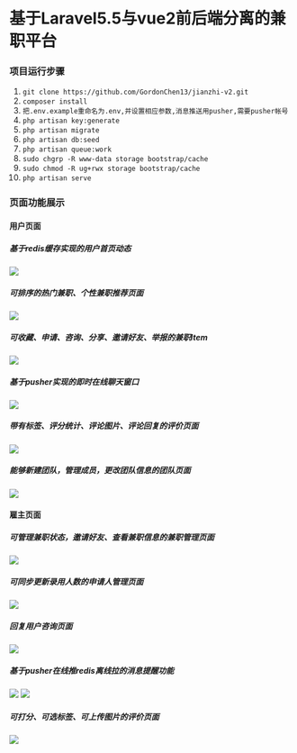 # 基于Laravel5.5与vue2前后端分离的兼职平台

### 项目运行步骤

1. `git clone https://github.com/GordonChen13/jianzhi-v2.git`
2. `composer install`
3. `把.env.example重命名为.env,并设置相应参数,消息推送用pusher,需要pusher帐号`
4. `php artisan key:generate`
5. `php artisan migrate`
6. `php artisan db:seed`
7. `php artisan queue:work`
8. `sudo chgrp -R www-data storage bootstrap/cache`
9. `sudo chmod -R ug+rwx storage bootstrap/cache`
10. `php artisan serve`

### 页面功能展示

#### 用户页面

##### 基于redis缓存实现的用户首页动态
![](http://owbbycifk.bkt.clouddn.com/image/gif/userHome.png?imageView2/2/w/888)

##### 可排序的热门兼职、个性兼职推荐页面
![](http://owbbycifk.bkt.clouddn.com/image/gif/userHot.png?imageView2/2/w/888)

##### 可收藏、申请、咨询、分享、邀请好友、举报的兼职Item
![](http://owbbycifk.bkt.clouddn.com/image/gif/workItem.gif?imageView2/2/w/888)

##### 基于pusher实现的即时在线聊天窗口
![](http://owbbycifk.bkt.clouddn.com/image/gif/userChat.gif)

##### 带有标签、评分统计、评论图片、评论回复的评价页面
![](http://owbbycifk.bkt.clouddn.com/image/gif/userReviewsMini.gif)

##### 能够新建团队，管理成员，更改团队信息的团队页面
![](http://owbbycifk.bkt.clouddn.com/image/gif/userTeamMini.gif)

 #### 雇主页面
 
 ##### 可管理兼职状态，邀请好友、查看兼职信息的兼职管理页面
 ![](http://owbbycifk.bkt.clouddn.com/image/gif/employerWorks.gif?imageView2/2/w/888)
 
 ##### 可同步更新录用人数的申请人管理页面
 ![](http://owbbycifk.bkt.clouddn.com/image/gif/employerManage.gif?imageView2/2/w/888)
 
 ##### 回复用户咨询页面
![](http://owbbycifk.bkt.clouddn.com/image/gif/employerAnswer.gif?imageView2/2/w/888)

 ##### 基于pusher在线推redis离线拉的消息提醒功能
![](http://owbbycifk.bkt.clouddn.com/image/gif/employerNotifications.gif?imageView2/2/w/888)
![](http://owbbycifk.bkt.clouddn.com/image/gif/employerNotifications2.gif?imageView2/2/w/888)
 
 
 ##### 可打分、可选标签、可上传图片的评价页面
 ![](http://owbbycifk.bkt.clouddn.com/image/gif/employerReviewMini.gif)
 
